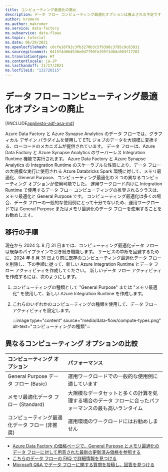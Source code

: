 ```yaml
---
title: コンピューティング最適化の廃止
description: データ フロー コンピューティング最適化オプションは廃止される予定です
author: kromerm
ms.author: makromer
ms.service: data-factory
ms.subservice: data-flows
ms.topic: tutorial
ms.date: 06/29/2021
ms.openlocfilehash: c0cfe16f92c3fb3270b3c5f9398c3795c9c83931
ms.sourcegitcommit: 0415f4d064530e0d7799fe295f1d8dc003f17202
ms.translationtype: HT
ms.contentlocale: ja-JP
ms.lasthandoff: 11/17/2021
ms.locfileid: "132720115"
---
```

# <a name="retirement-of-data-flow-compute-optimized-option"></a>データ フロー コンピューティング最適化オプションの廃止

[!INCLUDE[appliesto-adf-asa-md](includes/appliesto-adf-asa-md.md)]

Azure Data Factory と Azure Synapse Analytics のデータ フローでは、グラフィカル デザイン パラダイムを使用して ETL ジョブのデータを大規模に変換する、ローコードのメカニズムが提供されています。 データ フローは、Azure Data Factory と Azure Synapse Analytics のサーバーレス Integration Runtime 機能で実行されます。 Azure Data Factory と Azure Synapse Analytics の Integration Runtime のスケーラブルな性質により、データ フローの大規模な実行に使用される Azure Databricks Spark 環境に対して、メモリ最適化、General Purpose、コンピューティング最適化の 3 つの異なるコンピューティング オプションが使用可能でした。 運用ワークロード向けに Integration Runtime で使用するデータ フロー コンピューティングの推奨されるクラスは、メモリ最適化と General Purpose です。 コンピューティング最適化は多くの場合、データ フローの一般的な使用例にとって十分でないため、運用ワークロードでは General Purpose またはメモリ最適化のデータ フローを使用することをお勧めします。

## <a name="migration-steps"></a>移行の手順

現在から 2024 年 8 月 31 日までは、コンピューティング最適化データ フローは既存のパイプラインで引き続き機能します。 サービスの中断を回避するために、2024 年 8 月 31 日より前に既存のコンピューティング最適化データ フローを削除し、下の手順に従って、新しい Azure Integration Runtime とデータ フロー アクティビティを作成してください。 新しいデータ フロー アクティビティを作成するには、次のようにします。

1. コンピューティングの種類として "General Purpose" または "メモリ最適化" を使用して、新しい Azure Integration Runtime を作成します。
2. これらのいずれかのコンピューティングの種類を使用して、データ フロー アクティビティを設定します。

   :::image type="content" source="media/data-flow/compute-types.png" alt-text="コンピューティングの種類":::

## <a name="comparison-between-different-compute-options"></a>異なるコンピューティング オプションの比較 

| コンピューティング オプション              | パフォーマンス                                                  |
| :-------------------- | :----------------------------------------------------------- |
| General Purpose データ フロー (Basic) | 運用ワークロードでの一般的な使用例に適しています |
| メモリ最適化データ フロー (Standard) | 大規模なデータセットと多くの計算を処理する場合のデータ フローに合ったパフォーマンスの最も高いランタイム |
| コンピューティング最適化データ フロー (非推奨) | 運用環境のワークロードにはお勧めしません |

* [Azure Data Factory の価格ページで、General Purpose とメモリ最適化のデータ フローに対して用意された最新の更新済み価格を参照する](https://azure.microsoft.com/pricing/details/data-factory/data-pipeline/)
* [こちらのデータ フローの FAQ で詳細情報を見つける](./frequently-asked-questions.yml#mapping-data-flows)  
* [Microsoft Q&A でデータ フローに関する質問を投稿し、回答を見つける](/answers/questions/topics/azure-data-factory.html)